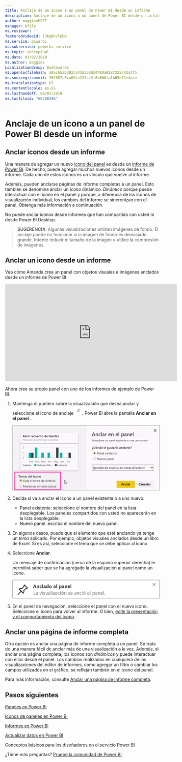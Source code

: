 ```yaml
---
title: Anclaje de un icono a un panel de Power BI desde un informe
description: Anclaje de un icono a un panel de Power BI desde un informe.
author: maggiesMSFT
manager: kfile
ms.reviewer: ''
featuredvideoid: lJKgWnvl6bQ
ms.service: powerbi
ms.subservice: powerbi-service
ms.topic: conceptual
ms.date: 03/02/2018
ms.author: maggies
LocalizationGroup: Dashboards
ms.openlocfilehash: a8acb5ab382c541b330d3448da8187238c42a3f5
ms.sourcegitcommit: 762857c8ca09ce222cc3f8b006fa1b65d11e4ace
ms.translationtype: HT
ms.contentlocale: es-ES
ms.lasthandoff: 06/05/2019
ms.locfileid: "66720296"
---
```

# <a name="pin-a-tile-to-a-power-bi-dashboard-from-a-report"></a>Anclaje de un icono a un panel de Power BI desde un informe
## <a name="pinning-tiles-from-a-report"></a>Anclar iconos desde un informe
Una manera de agregar un nuevo [icono del panel](consumer/end-user-tiles.md) es desde un [informe de Power BI](consumer/end-user-reports.md). De hecho, puede agregar muchos nuevos iconos desde un informe.  Cada uno de estos iconos es un vínculo que vuelve al informe.

Además, pueden anclarse páginas de informe completas a un panel.  Esto también se denomina anclar un *icono* dinámico.  *Dinámico* porque puede interactuar con el icono en el panel y porque, a diferencia de los iconos de visualización individual, los cambios del informe se sincronizan con el panel. Obtenga más información a continuación.

No puede anclar iconos desde informes que han compartido con usted ni desde Power BI Desktop. 

> **SUGERENCIA**: Algunas visualizaciones utilizan imágenes de fondo. El anclaje puede no funcionar si la imagen de fondo es demasiado grande.  Intente reducir el tamaño de la imagen o utilice la compresión de imágenes.  
> 
> 

## <a name="pin-a-tile-from-a-report"></a>Anclar un icono desde un informe
Vea cómo Amanda crea un panel con objetos visuales e imágenes anclados desde un informe de Power BI.

<iframe width="560" height="315" src="https://www.youtube.com/embed/lJKgWnvl6bQ" frameborder="0" allowfullscreen></iframe>

Ahora cree su propio panel con uno de los informes de ejemplo de Power BI.

1. Mantenga el puntero sobre la visualización que desea anclar y seleccione el icono de anclaje ![](media/service-dashboard-pin-tile-from-report/pbi_pintile_small.png). Power BI abre la pantalla **Anclar en el panel** .
   
     ![Ventana Anclar al panel](media/service-dashboard-pin-tile-from-report/pbi_themes2.png)
2. Decida si va a anclar el icono a un panel existente o a uno nuevo.
   
   * Panel existente: seleccione el nombre del panel en la lista desplegable. Los paneles compartidos con usted no aparecerán en la lista desplegable.
   * Nuevo panel: escriba el nombre del nuevo panel.
3. En algunos casos, puede que el elemento que esté anclando ya tenga un *tema* aplicado.  Por ejemplo, objetos visuales anclados desde un libro de Excel. Si es así, seleccione el tema que se debe aplicar al icono.
4. Seleccione **Anclar**.
   
   Un mensaje de confirmación (cerca de la esquina superior derecha) le permitirá saber que se ha agregado la visualización al panel como un icono.
   
   ![Mensaje de proceso correcto](media/service-dashboard-pin-tile-from-report/pinsuccess.png)
5. En el panel de navegación, seleccione el panel con el nuevo icono. Seleccione el icono para volver al informe. O bien, [edite la presentación y el comportamiento del icono](service-dashboard-edit-tile.md).

## <a name="pin-an-entire-report-page"></a>Anclar una página de informe completa
Otra opción es anclar una página de informe completa a un panel. Se trata de una manera fácil de anclar más de una visualización a la vez.  Además, al anclar una página completa, los iconos son *dinámicos* y puede interactuar con ellos desde el panel. Los cambios realizados en cualquiera de las visualizaciones del editor de informes, como agregar un filtro o cambiar los campos utilizados en el gráfico, se reflejan también en el icono del panel.  

Para más información, consulte [Anclar una página de informe completa](service-dashboard-pin-live-tile-from-report.md).

## <a name="next-steps"></a>Pasos siguientes
[Paneles en Power BI](consumer/end-user-dashboards.md)

[Iconos de paneles en Power BI](consumer/end-user-tiles.md)

[Informes en Power BI](consumer/end-user-reports.md)

[Actualizar datos en Power BI](refresh-data.md)

[Conceptos básicos para los diseñadores en el servicio Power BI](service-basic-concepts.md)

¿Tiene más preguntas? [Pruebe la comunidad de Power BI](http://community.powerbi.com/)

